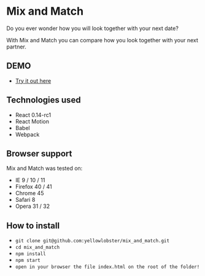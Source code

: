 # Mix and Match

Do you ever wonder how you will look together with your next date?

With Mix and Match you can compare how you look together with your next partner.

## DEMO

- [Try it out here](http://yellowlobster.github.io/mix_and_match/)

## Technologies used

- React 0.14-rc1
- React Motion
- Babel
- Webpack

## Browser support

Mix and Match was tested on:

- IE 9 / 10 / 11
- Firefox 40 / 41
- Chrome 45
- Safari 8
- Opera 31 / 32

## How to install

- `git clone git@github.com:yellowlobster/mix_and_match.git`
- `cd mix_and_match`
- `npm install`
- `npm start`
- `open in your browser the file index.html on the root of the folder!`
